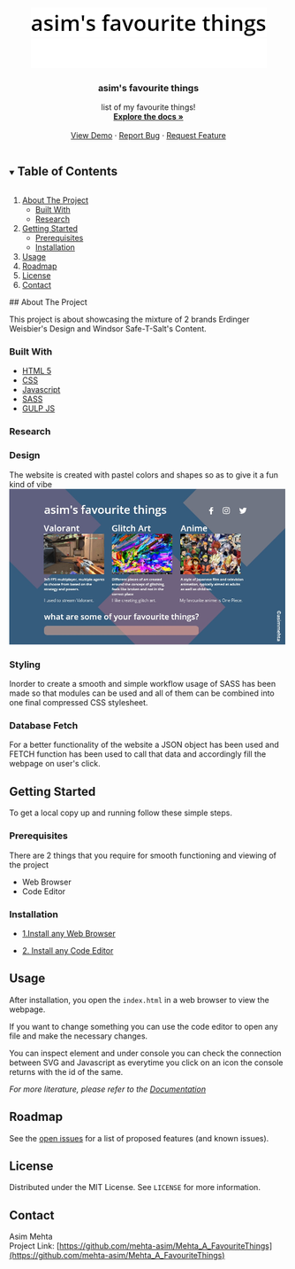 <!-- PROJECT LOGO -->
<br />
<p align="center">
  <a href="https://github.com/mehta-asim/Mehta_A_FavouriteThings">
    <img src="images/logo.png" alt="Logo" width="427" height="53">
    <img src="images/logo-white.png" alt="Logo" width="427" height="53">
  </a>

  <h3 align="center">asim's favourite things</h3>

  <p align="center">
    list of my favourite things!
    <br />
    <a href="https://github.com/mehta-asim/Mehta_A_FavouriteThings"><strong>Explore the docs »</strong></a>
    <br />
    <br />
    <a href="https://github.com/mehta-asim/Mehta_A_FavouriteThings">View Demo</a>
    ·
    <a href="https://github.com/mehta-asim/Mehta_A_FavouriteThings/issues">Report Bug</a>
    ·
    <a href="https://github.com/mehta-asim/Mehta_A_FavouriteThings/issues">Request Feature</a>
  </p>
</p>

<!-- TABLE OF CONTENTS -->
<details open="open">
  <summary><h2 style="display: inline-block">Table of Contents</h2></summary>
  <ol>
    <li>
      <a href="#about-the-project">About The Project</a>
      <ul>
        <li><a href="#built-with">Built With</a></li>
        <li><a href="research">Research</a></li>
      </ul>
    </li>
    <li>
      <a href="#getting-started">Getting Started</a>
      <ul>
        <li><a href="#prerequisites">Prerequisites</a></li>
        <li><a href="#installation">Installation</a></li>
      </ul>
    </li>
    <li><a href="#usage">Usage</a></li>
    <li><a href="#roadmap">Roadmap</a></li>
    <li><a href="#license">License</a></li>
    <li><a href="#contact">Contact</a></li>
  </ol>
</details>
## About The Project

This project is about showcasing the mixture of 2 brands Erdinger Weisbier's Design and Windsor Safe-T-Salt's Content.

### Built With

- [HTML 5](https://www.w3.org/TR/2008/WD-html5-20080122/)
- [CSS](https://www.w3.org/Style/CSS/Overview.en.html)
- [Javascript](https://www.w3schools.com/js/DEFAULT.asp)
- [SASS](https://sass-lang.com/)
- [GULP JS](https://gulpjs.com/)

### Research

<h3>Design</h3>
The website is created with pastel colors and shapes so as to give it a fun kind of vibe<br>
<img src="images/web.jpg" width="500">
<br>

<h3>Styling</h3>
Inorder to create a smooth and simple workflow usage of SASS has been made so that modules can be used and all of them can be combined into one final compressed CSS stylesheet.

<h3>Database Fetch</h3>
For a better functionality of the website a JSON object has been used and FETCH function has been used to call that data and accordingly fill the webpage on user's click.

<!-- GETTING STARTED -->

## Getting Started

To get a local copy up and running follow these simple steps.

### Prerequisites

There are 2 things that you require for smooth functioning and viewing of the project<br>

<ul>
  <li>Web Browser</li>
  <li>Code Editor</li>
</ul>

### Installation

- [1.Install any Web Browser](https://www.google.com/search?q=download-web-browser)

- [2. Install any Code Editor](https://www.google.com/search?q=download-code-editor)

<!-- USAGE EXAMPLES -->

## Usage

After installation, you open the <code>index.html</code> in a web browser to view the webpage.

If you want to change something you can use the code editor to open any file and make the necessary changes.

You can inspect element and under console you can check the connection between SVG and Javascript as everytime you click on an icon the console returns with the id of the same.

_For more literature, please refer to the [Documentation](https://www.w3schools.com/html/html_editors.asp)_

<!-- ROADMAP -->

## Roadmap

See the [open issues](https://github.com/mehta-asim/Mehta_A_FavouriteThings/issues) for a list of proposed features (and known issues).

<!-- LICENSE -->

## License

Distributed under the MIT License. See `LICENSE` for more information.

<!-- CONTACT -->

## Contact

Asim Mehta<br>
Project Link: [https://github.com/mehta-asim/Mehta_A_FavouriteThings](https://github.com/mehta-asim/Mehta_A_FavouriteThings)
